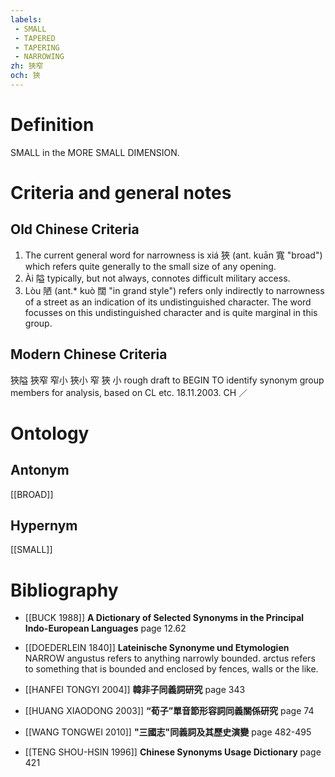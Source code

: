 ```yaml
---
labels: 
 - SMALL
 - TAPERED
 - TAPERING
 - NARROWING
zh: 狹窄
och: 狹
---
```


# Definition
SMALL in the MORE SMALL DIMENSION.
# Criteria and general notes
## Old Chinese Criteria
1. The current general word for narrowness is xiá 狹 (ant. kuān 寬 "broad") which refers quite generally to the small size of any opening.
2. Ài 隘 typically, but not always, connotes difficult military access.
3. Lòu 陋 (ant.* kuò 闊 "in grand style") refers only indirectly to narrowness of a street as an indication of its undistinguished character. The word focusses on this undistinguished character and is quite marginal in this group.
## Modern Chinese Criteria
狹隘
狹窄
窄小
狹小
窄
狹
小
rough draft to BEGIN TO identify synonym group members for analysis, based on CL etc. 18.11.2003. CH ／
# Ontology

## Antonym
[[BROAD]]
## Hypernym
[[SMALL]]
# Bibliography
- [[BUCK 1988]]
**A Dictionary of Selected Synonyms in the Principal Indo-European Languages** page 12.62

- [[DOEDERLEIN 1840]]
**Lateinische Synonyme und Etymologien** 
NARROW
angustus refers to anything narrowly bounded.
arctus refers to something that is bounded and enclosed by fences, walls or the like.
- [[HANFEI TONGYI 2004]]
**韓非子同義詞研究** page 343

- [[HUANG XIAODONG 2003]]
**“荀子”單音節形容詞同義關係研究** page 74

- [[WANG TONGWEI 2010]]
**"三國志"同義詞及其歷史演變** page 482-495

- [[TENG SHOU-HSIN 1996]]
**Chinese Synonyms Usage Dictionary** page 421
